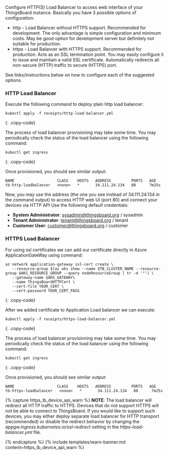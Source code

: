 Configure HTTP(S) Load Balancer to access web interface of your ThingsBoard instance. Basically you have 3 possible options of configuration:

   - http - Load Balancer without HTTPS support. Recommended for development. The only advantage is simple configuration and minimum costs. May be good option for development server but definitely not suitable for production.
   - https - Load Balancer with HTTPS support. Recommended for production. Acts as an SSL termination point. You may easily configure it to issue and maintain a valid SSL certificate. Automatically redirects all non-secure (HTTP) traffic to secure (HTTPS) port.
   
See links/instructions below on how to configure each of the suggested options.

### HTTP Load Balancer

Execute the following command to deploy plain http load balancer:

```
kubectl apply -f receipts/http-load-balancer.yml
```
{: .copy-code}

The process of load balancer provisioning may take some time. You may periodically check the status of the load balancer using the following command:

```
kubectl get ingress
```
{: .copy-code}

Once provisioned, you should see similar output:

```text
NAME                   CLASS    HOSTS   ADDRESS         PORTS   AGE
tb-http-loadbalancer   <none>   *       34.111.24.134   80      7m25s
```
Now, you may use the address (the one you see instead of 34.111.24.134 in the command output) to access HTTP web UI (port 80) and connect your devices via HTTP API Use the following default credentials:

- **System Administrator**: sysadmin@thingsboard.org / sysadmin
- **Tenant Administrator**: tenant@thingsboard.org / tenant
- **Customer User**: customer@thingsboard.org / customer

### HTTPS Load Balancer

For using ssl certificates we can add our certificate directly in Azure ApplicationGateWay using command:
```
az network application-gateway ssl-cert create \
   --resource-group $(az aks show --name $TB_CLUSTER_NAME --resource-group $AKS_RESOURCE_GROUP --query nodeResourceGroup | tr -d '"') \
   --gateway-name $AKS_GATEWAY\
   --name ThingsBoardHTTPCert \
   --cert-file YOUR_CERT \
   --cert-password YOUR_CERT_PASS
```
{: .copy-code}

After we added certificate to Application Load balancer we can execute: 
```
kubectl apply -f receipts/https-load-balancer.yml
```
{: .copy-code}

The process of load balancer provisioning may take some time. You may periodically check the status of the load balancer using the following command:

```
kubectl get ingress
```
{: .copy-code}

Once provisioned, you should see similar output:
```text
NAME                   CLASS    HOSTS   ADDRESS         PORTS   AGE
tb-https-loadbalancer   <none>   *       34.111.24.134   80      7m25s
```


{% capture https_lb_device_api_warn %}
**NOTE**: The load balancer will redirect all HTTP traffic to HTTPS. Devices that do not support HTTPS will not be able to connect to ThingsBoard.
If you would like to support such devices, you may either deploy separate load balancer for HTTP transport (recommended)
or disable the redirect behavior by changing the *appgw.ingress.kubernetes.io/ssl-redirect* setting in the *https-load-balancer.yml* file.

{% endcapture %}
{% include templates/warn-banner.md content=https_lb_device_api_warn %}